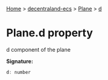 [Home](./index) &gt; [decentraland-ecs](./decentraland-ecs.md) &gt; [Plane](./decentraland-ecs.plane.md) &gt; [d](./decentraland-ecs.plane.d.md)

# Plane.d property

d component of the plane

**Signature:**
```javascript
d: number
```
